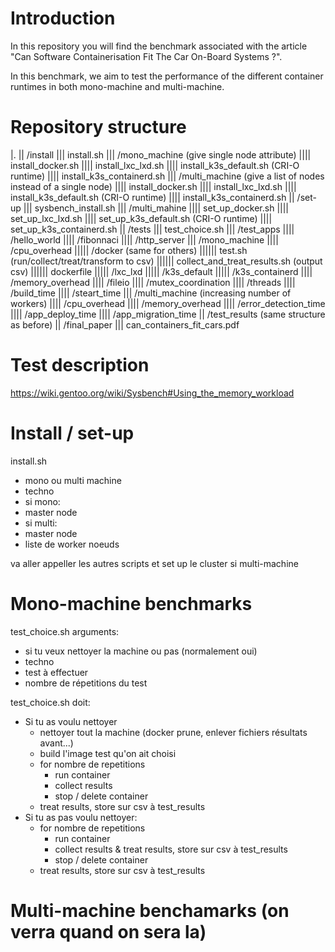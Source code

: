 # Introduction
In this repository you will find the benchmark associated with the article "Can Software Containerisation Fit The Car On-Board Systems ?".

In this benchmark, we aim to test the performance of the different container runtimes in both mono-machine and multi-machine.

# Repository structure
|.
|| /install
||| install.sh
||| /mono_machine (give single node attribute)
|||| install_docker.sh
|||| install_lxc_lxd.sh
|||| install_k3s_default.sh (CRI-O runtime)
|||| install_k3s_containerd.sh
||| /multi_machine (give a list of nodes instead of a single node)
|||| install_docker.sh
|||| install_lxc_lxd.sh
|||| install_k3s_default.sh (CRI-O runtime)
|||| install_k3s_containerd.sh
|| /set-up
||| sysbench_install.sh
||| /multi_mahine
|||| set_up_docker.sh
|||| set_up_lxc_lxd.sh
|||| set_up_k3s_default.sh (CRI-O runtime)
|||| set_up_k3s_containerd.sh
|| /tests
||| test_choice.sh
||| /test_apps
|||| /hello_world
|||| /fibonnaci
|||| /http_server
||| /mono_machine
|||| /cpu_overhead
||||| /docker (same for others)
|||||| test.sh (run/collect/treat/transform to csv)
|||||| collect_and_treat_results.sh (output csv)
|||||| dockerfile
||||| /lxc_lxd
||||| /k3s_default
||||| /k3s_containerd
|||| /memory_overhead
|||| /fileio
|||| /mutex_coordination
|||| /threads
|||| /build_time
|||| /steart_time
||| /multi_machine (increasing number of workers)
|||| /cpu_overhead 
|||| /memory_overhead
|||| /error_detection_time
|||| /app_deploy_time
|||| /app_migration_time
|| /test_results (same structure as before)
|| /final_paper
||| can_containers_fit_cars.pdf

# Test description
https://wiki.gentoo.org/wiki/Sysbench#Using_the_memory_workload

# Install / set-up
install.sh 
- mono ou multi machine
- techno
- si mono:
- master node
- si multi:
- master node
- liste de worker noeuds

va aller appeller les autres scripts et set up le cluster si multi-machine

# Mono-machine benchmarks
test_choice.sh arguments: 
- si tu veux nettoyer la machine ou pas (normalement oui)
- techno
- test à effectuer
- nombre de répetitions du test

test_choice.sh doit: 
- Si tu as voulu nettoyer
  - nettoyer tout la machine (docker prune, enlever fichiers résultats avant...)
  - build l'image test qu'on ait choisi
  - for nombre de repetitions
    - run container
    - collect results
    - stop / delete container
  - treat results, store sur csv à test_results
- Si tu as pas voulu nettoyer:
  - for nombre de repetitions
    - run container
    - collect results & treat results, store sur csv à test_results
    - stop / delete container
  - treat results, store sur csv à test_results

# Multi-machine benchamarks (on verra quand on sera la)
